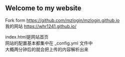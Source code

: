 ## Welcome to my website

Fork form https://github.com/mzlogin/mzlogin.github.io   
我的网站 https://whr1241.github.io/   

index.html是网站首页   
网站的配置基本都集中在 _config.yml 文件中  
大概两分钟后的就会把上传的内容解析出来
